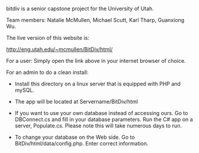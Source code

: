 bitdiv is a senior capstone project for the University of Utah. 

Team members: Natalie McMullen, Michael Scutt, Karl Tharp, Guanxiong Wu. 

The live version of this website is:

http://eng.utah.edu/~mcmullen/BitDiv/html/

For a user:
Simply open the link above in your internet browser of choice. 

For an admin to do a clean install:

* Install this directory on a linux server that is equipped with PHP and mySQL. 

* The app will be located at Servername/BitDiv/html


* If you want to use your own database instead of accessing ours. Go to DBConnect.cs and fill in your database parameters. Run the C# app on a server, Populate.cs. Please note this will take numerous days to run. 

* To change your database on the Web side. Go to BitDiv/html/data/config.php. Enter correct information. 
